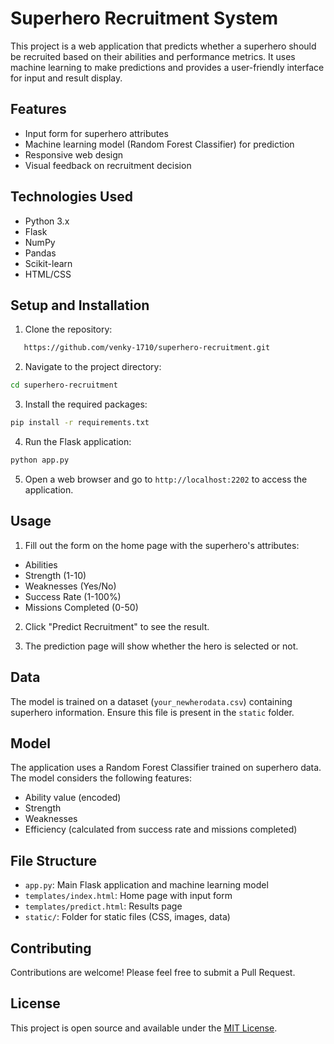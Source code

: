 # Superhero Recruitment System

This project is a web application that predicts whether a superhero should be recruited based on their abilities and performance metrics. It uses machine learning to make predictions and provides a user-friendly interface for input and result display.

## Features

- Input form for superhero attributes
- Machine learning model (Random Forest Classifier) for prediction
- Responsive web design
- Visual feedback on recruitment decision

## Technologies Used

- Python 3.x
- Flask
- NumPy
- Pandas
- Scikit-learn
- HTML/CSS

## Setup and Installation

1. Clone the repository:
```sh
   https://github.com/venky-1710/superhero-recruitment.git
```
2. Navigate to the project directory:
```sh
cd superhero-recruitment
```
3. Install the required packages:
```sh
pip install -r requirements.txt
```
4. Run the Flask application:
```sh
python app.py
```
5. Open a web browser and go to `http://localhost:2202` to access the application.

## Usage

1. Fill out the form on the home page with the superhero's attributes:
- Abilities
- Strength (1-10)
- Weaknesses (Yes/No)
- Success Rate (1-100%)
- Missions Completed (0-50)

2. Click "Predict Recruitment" to see the result.

3. The prediction page will show whether the hero is selected or not.

## Data

The model is trained on a dataset (`your_newherodata.csv`) containing superhero information. Ensure this file is present in the `static` folder.

## Model

The application uses a Random Forest Classifier trained on superhero data. The model considers the following features:
- Ability value (encoded)
- Strength
- Weaknesses
- Efficiency (calculated from success rate and missions completed)

## File Structure

- `app.py`: Main Flask application and machine learning model
- `templates/index.html`: Home page with input form
- `templates/predict.html`: Results page
- `static/`: Folder for static files (CSS, images, data)

## Contributing

Contributions are welcome! Please feel free to submit a Pull Request.

## License

This project is open source and available under the [MIT License](LICENSE).
